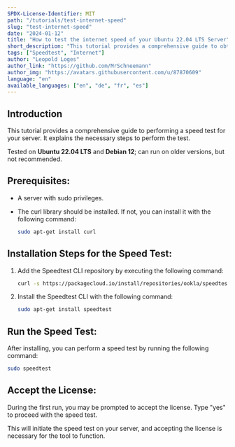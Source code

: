 ```yaml
---
SPDX-License-Identifier: MIT
path: "/tutorials/test-internet-speed"
slug: "test-internet-speed"
date: "2024-01-12"
title: "How to test the internet speed of your Ubuntu 22.04 LTS Server"
short_description: "This tutorial provides a comprehensive guide to obtaining a speed test result for your server, outlining the steps necessary to obtain accurate and reliable measurements."
tags: ["Speedtest", "Internet"]
author: "Leopold Loges"
author_link: "https://github.com/MrSchneemann"
author_img: "https://avatars.githubusercontent.com/u/87870609"
language: "en"
available_languages: ["en", "de", "fr", "es"]
---
```


## Introduction

This tutorial provides a comprehensive guide to performing a speed test for your server. It explains the necessary steps to perform the test.

Tested on **Ubuntu 22.04 LTS** and **Debian 12**; can run on older versions, but not recommended.

## **Prerequisites:**
* A server with sudo privileges.
* The curl library should be installed. If not, you can install it with the following command:

    ```bash
    sudo apt-get install curl
    ```

## **Installation Steps for the Speed Test:**
1. Add the Speedtest CLI repository by executing the following command:

    ```bash
    curl -s https://packagecloud.io/install/repositories/ookla/speedtest-cli/script.deb.sh | sudo bash
    ```

2. Install the Speedtest CLI with the following command:

    ```bash
    sudo apt-get install speedtest
    ```

## **Run the Speed Test:**
After installing, you can perform a speed test by running the following command:

```bash
sudo speedtest
```

## **Accept the License:**
During the first run, you may be prompted to accept the license. Type "yes" to proceed with the speed test.

This will initiate the speed test on your server, and accepting the license is necessary for the tool to function.